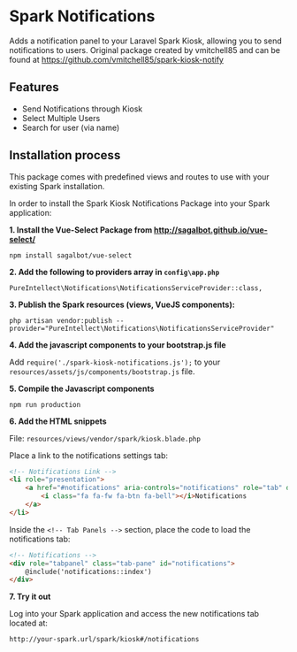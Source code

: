 # Spark Notifications

Adds a notification panel to your Laravel Spark Kiosk, allowing you to send notifications to users. Original package created by vmitchell85 and can be found at https://github.com/vmitchell85/spark-kiosk-notify

## Features
 - Send Notifications through Kiosk
 - Select Multiple Users
 - Search for user (via name)


## Installation process

This package comes with predefined views and routes to use with your existing Spark installation.

In order to install the Spark Kiosk Notifications Package into your Spark application:

**1. Install the Vue-Select Package from http://sagalbot.github.io/vue-select/**

`npm install sagalbot/vue-select`

**2. Add the following to providers array in `config\app.php`**

`PureIntellect\Notifications\NotificationsServiceProvider::class,`

**3. Publish the Spark resources (views, VueJS components):**

`php artisan vendor:publish --provider="PureIntellect\Notifications\NotificationsServiceProvider"`

**4. Add the javascript components to your bootstrap.js file**

Add `require('./spark-kiosk-notifications.js');` to your `resources/assets/js/components/bootstrap.js` file.

**5. Compile the Javascript components**

`npm run production`

**6. Add the HTML snippets**

File: `resources/views/vendor/spark/kiosk.blade.php`

Place a link to the notifications settings tab:

```html
<!-- Notifications Link -->
<li role="presentation">
    <a href="#notifications" aria-controls="notifications" role="tab" data-toggle="tab">
        <i class="fa fa-fw fa-btn fa-bell"></i>Notifications
    </a>
</li>
```

Inside the `<!-- Tab Panels -->` section, place the code to load the notifications tab:

```html
<!-- Notifications -->
<div role="tabpanel" class="tab-pane" id="notifications">
    @include('notifications::index')
</div>
```

**7. Try it out**

Log into your Spark application and access the new notifications tab located at:

`http://your-spark.url/spark/kiosk#/notifications`
